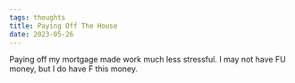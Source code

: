 ```yaml
---
tags: thoughts
title: Paying Off The House
date: 2023-05-26
---
```


Paying off my mortgage made work much less stressful. I may not have FU money, but I do have F this money. 